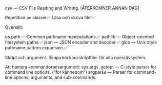 csv — CSV File Reading and Writing. (ÅTERKOMNER ANNAN DAG)

Repetition av klasser✅
Läsa och skriva filer✅

Översikt:

os.path — Common pathname manipulations.✅
pathlib — Object-oriented filesystem paths.✅
json — JSON encoder and decoder.✅
glob — Unix style pathname pattern expansion.✅

Skript och argument.
Skapa körbara skriptfiler för alla operativsystem.

Att hantera kommandoradsargument:
sys.argv.
getopt — C-style parser for command line options. ("för kännedom")
argparse — Parser for command-line options, arguments, and sub-commands.
